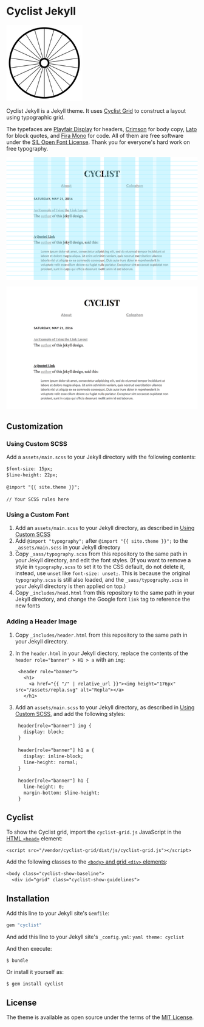 # Cyclist Jekyll

<img src="cyclist-background.svg" width="200" height="200" alt="Cyclist">

Cyclist Jekyll is a Jekyll theme. It uses [Cyclist Grid](https://github.com/cyclist-grid/cyclist-grid) to construct a layout using typographic grid.

The typefaces are [Playfair Display][playfair] for headers, [Crimson][crimson] for body copy, [Lato][lato] for block quotes, and [Fira Mono][fira] for code. All of them are free software under the [SIL Open Font License](https://en.wikipedia.org/wiki/SIL_Open_Font_License). Thank you for everyone's hard work on free typography.

[playfair]: https://github.com/clauseggers/Playfair-Display "Playfair Display"
[lato]: https://github.com/betsol/lato-font "Lato"
[crimson]: https://github.com/skosch/Crimson "Crimson"
[fira]: https://github.com/mozilla/Fira "Fira"

![Cyclist Grid](cyclist-grid.png)

![Cyclist](cyclist-nogrid.png)

## Customization

### Using Custom SCSS

Add a `assets/main.scss` to your Jekyll directory with the following contents:

    $font-size: 15px;
    $line-height: 22px;

    @import "{{ site.theme }}";

    // Your SCSS rules here

### Using a Custom Font

1. Add an `assets/main.scss` to your Jekyll directory, as described in [Using Custom SCSS](#using-custom-scss)
2. Add `@import "typography";` after `@import "{{ site.theme }}";` to the `_assets/main.scss` in your Jekyll directory
3. Copy `_sass/typography.scss` from this repository to the same path in your Jekyll directory, and edit the font styles. (If you want to remove a style in `typography.scss` to set it to the CSS default, do not delete it, instead, use `unset` like `font-size: unset;`. This is because the original `typography.scss` is still also loaded, and the `_sass/typography.scss` in your Jekyll directory is then applied on top.)
4. Copy `_includes/head.html` from this repository to the same path in your Jekyll directory, and change the Google font `link` tag to reference the new fonts

### Adding a Header Image

1. Copy `_includes/header.html` from this repository to the same path in your Jekyll directory.
2. In the `header.html` in your Jekyll diectory, replace the contents of the `header role="banner" > H1 > a` with an `img`:

        <header role="banner">
          <h1>
            <a href="{{ "/" | relative_url }}"><img height="176px" src="/assets/repla.svg" alt="Repla"></a>
          </h1>

3. Add an `assets/main.scss` to your Jekyll directory, as described in [Using Custom SCSS](#using-custom-scss), and add the following styles:

        header[role="banner"] img {
          display: block;
        }

        header[role="banner"] h1 a {
          display: inline-block;
          line-height: normal;
        }

        header[role="banner"] h1 {
          line-height: 0;
          margin-bottom: $line-height;
        }

## Cyclist

To show the Cyclist grid, import the `cyclist-grid.js` JavaScript in the [HTML `<head>`](_includes/head.html) element:

	<script src="/vendor/cyclist-grid/dist/js/cyclist-grid.js"></script>

Add the following classes to the [`<body>` and grid `<div>` elements](_layouts/default.html):

	<body class="cyclist-show-baseline">
	  <div id="grid" class="cyclist-show-guidelines">

## Installation

Add this line to your Jekyll site's `Gemfile`:

```ruby
gem "cyclist"
```
And add this line to your Jekyll site's `_config.yml`: ```yaml theme: cyclist ```

And then execute:

    $ bundle

Or install it yourself as:

    $ gem install cyclist

## License

The theme is available as open source under the terms of the [MIT License](https://opensource.org/licenses/MIT).

